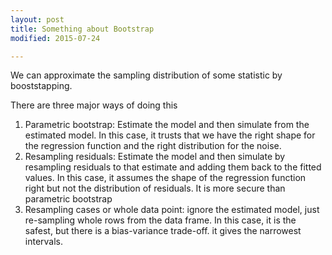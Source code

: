 ```yaml
---
layout: post
title: Something about Bootstrap
modified: 2015-07-24

---
```

We can approximate the sampling distribution of some statistic by booststapping.

There are three major ways of doing this

1. Parametric bootstrap: Estimate the model and then simulate from the estimated model.
 In this case, it trusts that we have the right shape for the regression function and the right distribution for the noise.
2. Resampling residuals: Estimate the model and then simulate by resampling residuals to that estimate and adding them back to the fitted values.
In this case, it assumes the shape of the regression function right but not the distribution of residuals. It is more secure than parametric bootstrap
3. Resampling cases or whole data point: ignore the estimated model, just re-sampling whole rows from the data frame. 
   In this case, it is the safest, but there is a bias-variance trade-off. it gives the narrowest intervals.
